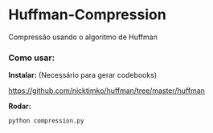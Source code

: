 # Huffman-Compression
Compressão usando o algoritmo de Huffman

### Como usar:


**Instalar:** (Necessário para gerar codebooks)


https://github.com/nicktimko/huffman/tree/master/huffman



**Rodar:**

```python compression.py```
